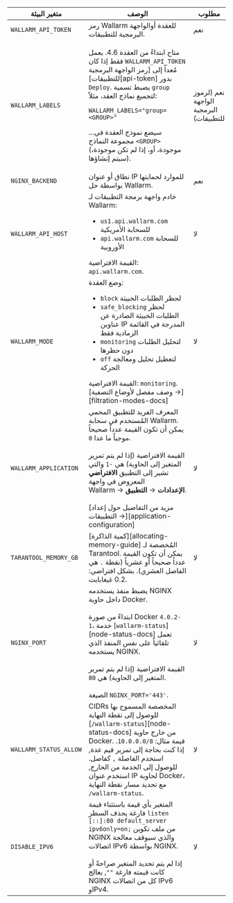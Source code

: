 | متغير البيئة | الوصف | مطلوب |
| --- | --- | --- |
| `WALLARM_API_TOKEN` | رمز Wallarm للعقدة أوالواجهة البرمجية للتطبيقات. | نعم |
| `WALLARM_LABELS` | <p>متاح ابتداءً من العقدة 4.6. يعمل فقط إذا كان `WALLARM_API_TOKEN` مُعداً إلى [رمز الواجهة البرمجية للتطبيقات][api-token] بدور `Deploy`. يضبط تسمية `group` لتجميع نماذج العقد، مثلاً:</p> <p>`WALLARM_LABELS="group=<GROUP>"`</p> <p>...سيضع نموذج العقدة في مجموعة النماذج `<GROUP>` (موجودة، أو، إذا لم تكن موجودة، سيتم إنشاؤها).</p> | نعم (لرموز الواجهة البرمجية للتطبيقات) |
| `NGINX_BACKEND` | نطاق أو عنوان IP للموارد لحمايتها بواسطة حل Wallarm. | نعم |
| `WALLARM_API_HOST` | خادم واجهة برمجة التطبيقات لـ Wallarm:<ul><li>`us1.api.wallarm.com` للسحابة الأمريكية</li><li>`api.wallarm.com` للسحابة الأوروبية</li></ul>القيمة الافتراضية: `api.wallarm.com`. | لا |
| `WALLARM_MODE` | وضع العقدة:<ul><li>`block` لحظر الطلبات الخبيثة</li><li>`safe_blocking` لحظر الطلبات الخبيثة الصادرة عن عناوين IP المدرجة في القائمة الرمادية فقط</li><li>`monitoring` لتحليل الطلبات دون حظرها</li><li>`off` لتعطيل تحليل ومعالجة الحركة</li></ul>القيمة الافتراضية: `monitoring`.<br>[وصف مفصل لأوضاع التصفية →][filtration-modes-docs] | لا |
| `WALLARM_APPLICATION` | المعرف الفريد للتطبيق المحمي المُستخدم في سحابة Wallarm. يمكن أن تكون القيمة عدداً صحيحاً موجباً ما عدا `0`.<br><br>القيمة الافتراضية (إذا لم يتم تمرير المتغير إلى الحاوية) هي `-1` والتي تشير إلى التطبيق **الافتراضي** المعروض في واجهة Wallarm → **الإعدادات** → **التطبيق**.<br><br>[مزيد من التفاصيل حول إعداد التطبيقات →][application-configuration] | لا |
| `TARANTOOL_MEMORY_GB` | [كمية الذاكرة][allocating-memory-guide] المُخصصة لـ Tarantool. يمكن أن تكون القيمة عدداً صحيحاً أو عشرياً (نقطة <code>.</code> هي الفاصل العشري). بشكل افتراضي: 0.2 غيغابايت. | لا |
| `NGINX_PORT` | يضبط منفذ يستخدمه NGINX داخل حاوية Docker.<br><br>ابتداءً من صورة Docker `4.0.2-1`، خدمة [`wallarm-status`][node-status-docs] تعمل تلقائياً على نفس المنفذ الذي يستخدمه NGINX.<br><br>القيمة الافتراضية (إذا لم يتم تمرير المتغير إلى الحاوية) هي `80`.<br><br>الصيغة `NGINX_PORT='443'`. | لا |
| `WALLARM_STATUS_ALLOW` | CIDRs المخصصة المسموح بها للوصول إلى نقطة النهاية [`/wallarm-status`][node-status-docs] من خارج حاوية Docker. قيمة مثال: `10.0.0.0/8`. إذا كنت بحاجة إلى تمرير قيم عدة, استخدم الفاصلة `,` كفاصل. للوصول إلى الخدمة من الخارج, استخدم عنوان IP لحاوية Docker، مع تحديد مسار نقطة النهاية `/wallarm-status`. | لا |
| `DISABLE_IPV6`| المتغير بأي قيمة باستثناء قيمة فارغة يحذف السطر `listen [::]:80 default_server ipv6only=on;` من ملف تكوين NGINX والذي سيوقف معالجة اتصالات IPv6 بواسطة NGINX.<br><br>إذا لم يتم تحديد المتغير صراحةً أو كانت قيمته فارغة `""`, يعالج NGINX كل من اتصالات IPv6 وIPv4. | لا |